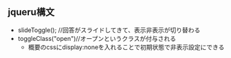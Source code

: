 ## jqueru構文
- slideToggle(); //回答がスライドしてきて、表示非表示が切り替わる
- toggleClass("open")//オープンというクラスが付与される
    - 概要のcssにdisplay:noneを入れることで初期状態で非表示設定にできる
